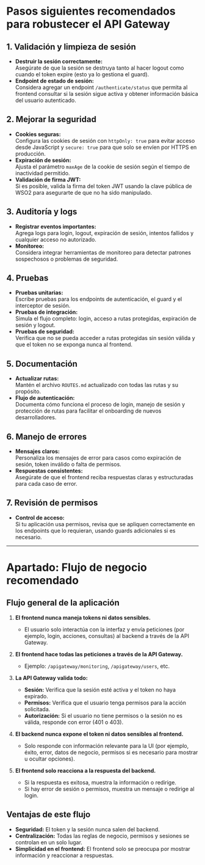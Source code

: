 # Pasos siguientes recomendados para robustecer el API Gateway

## 1. Validación y limpieza de sesión

- **Destruir la sesión correctamente:**  
  Asegúrate de que la sesión se destruya tanto al hacer logout como cuando el token expire (esto ya lo gestiona el guard).
- **Endpoint de estado de sesión:**  
  Considera agregar un endpoint `/authenticate/status` que permita al frontend consultar si la sesión sigue activa y obtener información básica del usuario autenticado.

## 2. Mejorar la seguridad

- **Cookies seguras:**  
  Configura las cookies de sesión con `httpOnly: true` para evitar acceso desde JavaScript y `secure: true` para que solo se envíen por HTTPS en producción.
- **Expiración de sesión:**  
  Ajusta el parámetro `maxAge` de la cookie de sesión según el tiempo de inactividad permitido.
- **Validación de firma JWT:**  
  Si es posible, valida la firma del token JWT usando la clave pública de WSO2 para asegurarte de que no ha sido manipulado.

## 3. Auditoría y logs

- **Registrar eventos importantes:**  
  Agrega logs para login, logout, expiración de sesión, intentos fallidos y cualquier acceso no autorizado.
- **Monitoreo:**  
  Considera integrar herramientas de monitoreo para detectar patrones sospechosos o problemas de seguridad.

## 4. Pruebas

- **Pruebas unitarias:**  
  Escribe pruebas para los endpoints de autenticación, el guard y el interceptor de sesión.
- **Pruebas de integración:**  
  Simula el flujo completo: login, acceso a rutas protegidas, expiración de sesión y logout.
- **Pruebas de seguridad:**  
  Verifica que no se pueda acceder a rutas protegidas sin sesión válida y que el token no se exponga nunca al frontend.

## 5. Documentación

- **Actualizar rutas:**  
  Mantén el archivo `ROUTES.md` actualizado con todas las rutas y su propósito.
- **Flujo de autenticación:**  
  Documenta cómo funciona el proceso de login, manejo de sesión y protección de rutas para facilitar el onboarding de nuevos desarrolladores.

## 6. Manejo de errores

- **Mensajes claros:**  
  Personaliza los mensajes de error para casos como expiración de sesión, token inválido o falta de permisos.
- **Respuestas consistentes:**  
  Asegúrate de que el frontend reciba respuestas claras y estructuradas para cada caso de error.

## 7. Revisión de permisos

- **Control de acceso:**  
  Si tu aplicación usa permisos, revisa que se apliquen correctamente en los endpoints que lo requieran, usando guards adicionales si es necesario.

---

# Apartado: Flujo de negocio recomendado

## Flujo general de la aplicación

1. **El frontend nunca maneja tokens ni datos sensibles.**

   - El usuario solo interactúa con la interfaz y envía peticiones (por ejemplo, login, acciones, consultas) al backend a través de la API Gateway.

2. **El frontend hace todas las peticiones a través de la API Gateway.**

   - Ejemplo: `/apigateway/monitoring`, `/apigateway/users`, etc.

3. **La API Gateway valida todo:**

   - **Sesión:** Verifica que la sesión esté activa y el token no haya expirado.
   - **Permisos:** Verifica que el usuario tenga permisos para la acción solicitada.
   - **Autorización:** Si el usuario no tiene permisos o la sesión no es válida, responde con error (401 o 403).

4. **El backend nunca expone el token ni datos sensibles al frontend.**

   - Solo responde con información relevante para la UI (por ejemplo, éxito, error, datos de negocio, permisos si es necesario para mostrar u ocultar opciones).

5. **El frontend solo reacciona a la respuesta del backend.**
   - Si la respuesta es exitosa, muestra la información o redirige.
   - Si hay error de sesión o permisos, muestra un mensaje o redirige al login.

## Ventajas de este flujo

- **Seguridad:** El token y la sesión nunca salen del backend.
- **Centralización:** Todas las reglas de negocio, permisos y sesiones se controlan en un solo lugar.
- **Simplicidad en el frontend:** El frontend solo se preocupa por mostrar información y reaccionar a respuestas.
